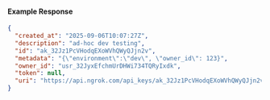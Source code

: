 <!-- Code generated for API Clients. DO NOT EDIT. -->

#### Example Response

```json
{
  "created_at": "2025-09-06T10:07:27Z",
  "description": "ad-hoc dev testing",
  "id": "ak_32Jz1PcVHodqEXoWVhQWyQJjn2v",
  "metadata": "{\"environment\":\"dev\", \"owner_id\": 123}",
  "owner_id": "usr_32JyxEfchmUrDHWi734TQRyIxdk",
  "token": null,
  "uri": "https://api.ngrok.com/api_keys/ak_32Jz1PcVHodqEXoWVhQWyQJjn2v"
}
```
